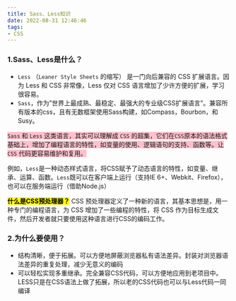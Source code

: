 ```yaml
---
title: Sass、Less知识
date: 2022-08-31 12:46:46
tags:
- CSS
---
```

### 1.Sass、Less是什么？
+ `Less` （`Leaner Style Sheets` 的缩写） 是一门向后兼容的 CSS 扩展语言。因为 Less 和 CSS 非常像，Less 仅对 CSS 语言增加了少许方便的扩展，学习很容易。 
+ `Sass`，作为”世界上最成熟、最稳定、最强大的专业级CSS扩展语言”。兼容所有版本的css，且有无数框架使用Sass构建，如Compass，Bourbon，和Susy。

<span style="background:pink"> `Sass` 和 `Less` 这类语言，其实可以理解成 `CSS` 的超集，它们在`CSS`原本的语法格式基础上，增加了编程语言的特性，如变量的使用、逻辑语句的支持、函数等。让 `CSS` 代码更容易维护和复用。</span>

例如，`Less`是一种动态样式语言，将CSS赋予了动态语言的特性，如变量、继承、运算、函数。`Less`既可以在客户端上运行（支持IE 6+、Webkit、Firefox），也可以在服务端运行（借助Node.js）

<mark>**什么是CSS预处理器？**</mark>
CSS 预处理器定义了一种新的语言，其基本思想是，用一种专门的编程语言，为 CSS 增加了一些编程的特性，将 CSS 作为目标生成文件，然后开发者就只要使用这种语言进行CSS的编码工作。

### 2.为什么要使用？
+ 结构清晰，便于拓展。可以方便地屏蔽浏览器私有语法差异。封装对浏览器语法差异的重复处理，减少无意义的编码
+ 可以轻松实现多重继承。完全兼容CSS代码，可以方便地应用到老项目中。LESS只是在CSS语法上做了拓展，所以老的CSS代码也可以与Less代码一同编译